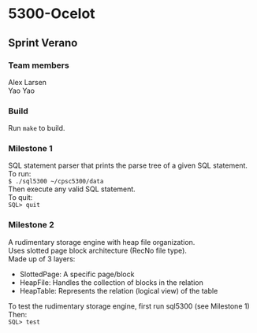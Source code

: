 # 5300-Ocelot

## Sprint Verano

### Team members

Alex Larsen  
Yao Yao  

### Build

Run `make` to build.  

### Milestone 1

SQL statement parser that prints the parse tree of a given SQL statement.  
To run:  
```$ ./sql5300 ~/cpsc5300/data```  
Then execute any valid SQL statement.  
To quit:  
```SQL> quit```  

### Milestone 2

A rudimentary storage engine with heap file organization.  
Uses slotted page block architecture (RecNo file type).  
Made up of 3 layers:  
- SlottedPage: A specific page/block  
- HeapFile: Handles the collection of blocks in the relation  
- HeapTable: Represents the relation (logical view) of the table  

To test the rudimentary storage engine, first run sql5300 (see Milestone 1)  
Then:  
```SQL> test```  
